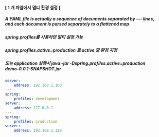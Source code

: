####  [ 1 개 파일에서 멀티 환경 설정 ]
##### A YAML file is actually a sequence of documents separated by --- lines, and each document is parsed separately to a flattened map
##### spring.profiles를 사용하면 멀티 설정 가능
##### spring.profiles.active=production 로 active 할 환경 지정 
##### 또는 application 실행시 java -jar -Dspring.profiles.active=production demo-0.0.1-SNAPSHOT.jar

```yml
server:
    address: 192.168.1.100
---
spring:
    profiles: development
server:
    address: 127.0.0.1
---
spring:
    profiles: production
server:
    address: 192.168.1.120
```
